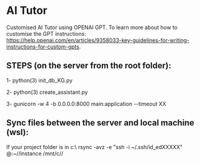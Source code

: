 # AI Tutor
Customised AI Tutor using OPENAI GPT.
To learn more about how to customise the GPT instructions: https://help.openai.com/en/articles/9358033-key-guidelines-for-writing-instructions-for-custom-gpts.


## STEPS (on the server from the root folder):

1- python(3) init_db_KG.py

2- python(3) create_assistant.py

3- gunicorn -w 4 -b 0.0.0.0:8000 main:application --timeout XX

## Sync files between the server and local machine (wsl):

If your project folder is in c:\\
rsync -avz -e "ssh -i ~/.ssh/id_edXXXXX" <your-username-on-server>@<your-server-ip>:~/<root-folder>/instance /mnt/c/<project-folder-name>/

